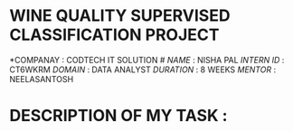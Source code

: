 # WINE QUALITY SUPERVISED  CLASSIFICATION PROJECT

*COMPANAY : CODTECH IT SOLUTION #
*NAME* : NISHA PAL
*INTERN ID* : CT6WKRM 
*DOMAIN* : DATA ANALYST
*DURATION* : 8 WEEKS
*MENTOR* : NEELASANTOSH

# DESCRIPTION OF MY TASK : 
